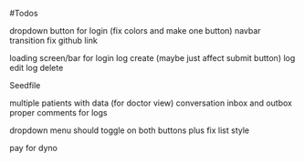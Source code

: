 #Todos

dropdown button for login (fix colors and make one button)
navbar transition fix
github link

loading screen/bar for
login
log create (maybe just affect submit button)
log edit
log delete

Seedfile

multiple patients with data (for doctor view)
conversation inbox and outbox
proper comments for logs

dropdown menu should toggle on both buttons plus fix list style

pay for dyno
